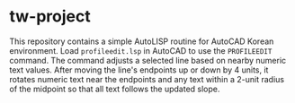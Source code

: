 # tw-project

This repository contains a simple AutoLISP routine for AutoCAD Korean
environment. Load `profileedit.lsp` in AutoCAD to use the `PROFILEEDIT`
command. The command adjusts a selected line based on nearby numeric
text values. After moving the line's endpoints up or down by 4 units, it
rotates numeric text near the endpoints and any text within a 2-unit
radius of the midpoint so that all text follows the updated slope.
